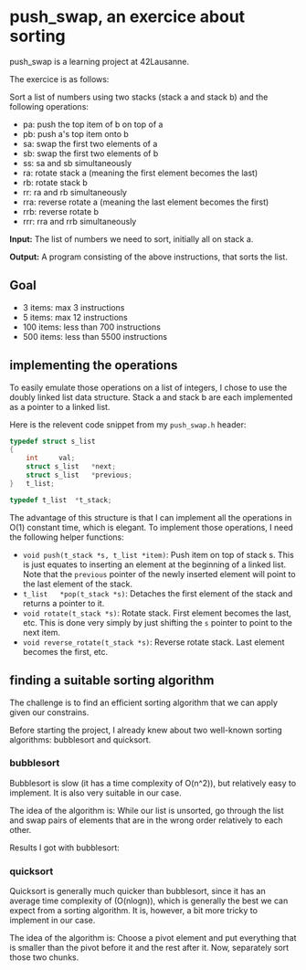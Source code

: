 # push_swap, an exercice about sorting

push_swap is a learning project at 42Lausanne.

The exercice is as follows:

Sort a list of numbers using two stacks (stack a and stack b) and the following operations:
- pa: push the top item of b on top of a
- pb: push a's top item onto b
- sa: swap the first two elements of a
- sb: swap the first two elements of b
- ss: sa and sb simultaneously
- ra: rotate stack a (meaning the first element becomes the last)
- rb: rotate stack b
- rr: ra and rb simultaneously
- rra: reverse rotate a (meaning the last element becomes the first)
- rrb: reverse rotate b
- rrr: rra and rrb simultaneously

**Input:**
The list of numbers we need to sort, initially all on stack a.

**Output:**
A program consisting of the above instructions, that sorts the list.

## Goal
- 3 items: max 3 instructions
- 5 items: max 12 instructions
- 100 items: less than 700 instructions
- 500 items: less than 5500 instructions

## implementing the operations

To easily emulate those operations on a list of integers, I chose to use the doubly linked list data structure.
Stack a and stack b are each implemented as a pointer to a linked list.

Here is the relevent code snippet from my `push_swap.h` header:
```C
typedef struct s_list
{
	int		val;
	struct s_list	*next;
	struct s_list	*previous;
}	t_list;

typedef t_list	*t_stack;
```

The advantage of this structure is that I can implement all the operations in O(1) constant time, which is elegant.
To implement those operations, I need the following helper functions:
- `void	push(t_stack *s, t_list *item)`: Push item on top of stack s. This is just equates to inserting an element at the beginning of a linked list. Note that the `previous` pointer of the newly inserted element will point to the last element of the stack.
- `t_list	*pop(t_stack *s)`: Detaches the first element of the stack and returns a pointer to it.
- `void	rotate(t_stack *s)`: Rotate stack. First element becomes the last, etc. This is done very simply by just shifting the `s` pointer to point to the next item.
- `void reverse_rotate(t_stack *s)`:  Reverse rotate stack. Last element becomes the first, etc.


## finding a suitable sorting algorithm

The challenge is to find an efficient sorting algorithm that we can apply given our constrains.

Before starting the project, I already knew about two well-known sorting algorithms: bubblesort and quicksort.

### bubblesort

Bubblesort is slow (it has a time complexity of O(n^2)), but relatively easy to implement.
It is also very suitable in our case.

The idea of the algorithm is:
While our list is unsorted, go through the list and swap pairs of elements that are in the wrong order relatively to each other.

Results I got with bubblesort:


### quicksort

Quicksort is generally much quicker than bubblesort, since it has an average time complexity of (O(nlogn)), which is generally the best we can expect from a sorting algorithm.
It is, however, a bit more tricky to implement in our case.

The idea of the algorithm is:
Choose a pivot element and put everything that is smaller than the pivot before it and the rest after it. Now, separately sort those two chunks.
